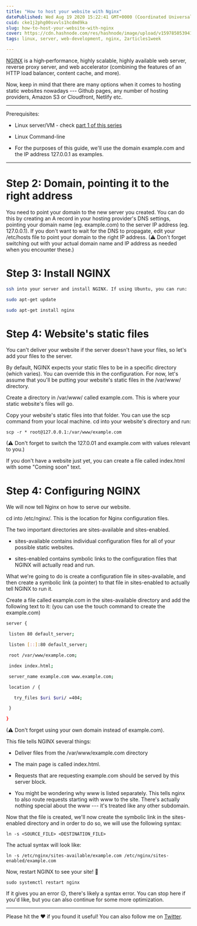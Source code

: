 ```yaml
---
title: "How to host your website with Nginx"
datePublished: Wed Aug 19 2020 15:22:41 GMT+0000 (Coordinated Universal Time)
cuid: cke1j2phg00svvls1hcdmd9ka
slug: how-to-host-your-website-with-nginx
cover: https://cdn.hashnode.com/res/hashnode/image/upload/v1597850539412/WOLovfqdh.jpeg
tags: linux, server, web-development, nginx, 2articles1week

---
```


[NGINX](https://www.nginx.com/) is a high‑performance, highly scalable, highly available web server, reverse proxy server, and web accelerator (combining the features of an HTTP load balancer, content cache, and more).

Now, keep in mind that there are many options when it comes to hosting static websites nowadays --- Github pages, any number of hosting providers, Amazon S3 or Cloudfront, Netlify etc.

---

Prerequisites:

* Linux server/VM - check [part 1 of this series](https://blog.rishabkumar.com/how-to-set-up-a-vm-in-gcp-cke1f3xb200iwvls16iqke0rw)
    
* Linux Command-line
    
* For the purposes of this guide, we'll use the domain example.com and the IP address 127.0.0.1 as examples.
    

---

# Step 2: Domain, pointing it to the right address

You need to point your domain to the new server you created. You can do this by creating an A record in your hosting provider's DNS settings, pointing your domain name (eg. example.com) to the server IP address (eg. 127.0.0.1). If you don't want to wait for the DNS to propagate, edit your /etc/hosts file to point your domain to the right IP address. (⚠ Don't forget switching out with your actual domain name and IP address as needed when you encounter these.)

# Step 3: Install NGINX

```bash
ssh into your server and install NGINX. If using Ubuntu, you can run:

sudo apt-get update

sudo apt-get install nginx
```

# Step 4: Website's static files

You can't deliver your website if the server doesn't have your files, so let's add your files to the server.

By default, NGINX expects your static files to be in a specific directory (which varies). You can override this in the configuration. For now, let's assume that you'll be putting your website's static files in the /var/www/ directory.

Create a directory in /var/www/ called example.com. This is where your static website's files will go.

Copy your website's static files into that folder. You can use the scp command from your local machine. cd into your website's directory and run:

`scp -r * root@127.0.0.1:/var/www/example.com`

(⚠ Don't forget to switch the 127.0.01 and example.com with values relevant to you.)

If you don't have a website just yet, you can create a file called index.html with some "Coming soon" text.

# Step 4: Configuring NGINX

We will now tell Nginx on how to serve our website.

cd into /etc/nginx/. This is the location for Nginx configuration files.

The two important directories are sites-available and sites-enabled.

* sites-available contains individual configuration files for all of your possible static websites.
    
* sites-enabled contains symbolic links to the configuration files that NGINX will actually read and run.
    

What we're going to do is create a configuration file in sites-available, and then create a symbolic link (a pointer) to that file in sites-enabled to actually tell NGINX to run it.

Create a file called example.com in the sites-available directory and add the following text to it: (you can use the touch command to create the example.com)

```bash
server {

 listen 80 default_server;

 listen [::]:80 default_server;

 root /var/www/example.com;

 index index.html;

 server_name example.com www.example.com;

 location / {

   try_files $uri $uri/ =404;

 }

}
```

(⚠ Don't forget using your own domain instead of example.com).

This file tells NGINX several things:

* Deliver files from the /var/www/example.com directory
    
* The main page is called index.html.
    
* Requests that are requesting example.com should be served by this server block.
    
* You might be wondering why www is listed separately. This tells nginx to also route requests starting with www to the site. There's actually nothing special about the www --- it's treated like any other subdomain.
    

Now that the file is created, we'll now create the symbolic link in the sites-enabled directory and in order to do so, we will use the following syntax:

`ln -s <SOURCE_FILE> <DESTINATION_FILE>`

The actual syntax will look like:

`ln -s /etc/nginx/sites-available/example.com /etc/nginx/sites-enabled/example.com`

Now, restart NGINX to see your site! 🎉

`sudo systemctl restart nginx`

If it gives you an error ☹, there's likely a syntax error. You can stop here if you'd like, but you can also continue for some more optimization.

---

Please hit the ♥ if you found it useful! You can also follow me on [Twitter](https://twitter.com/rishabk7).